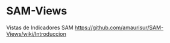 SAM-Views
=========

Vistas de Indicadores SAM
https://github.com/amaurisur/SAM-Views/wiki/Introduccion
